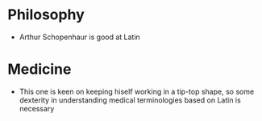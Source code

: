 # Philosophy
- Arthur Schopenhaur is good at Latin

# Medicine
- This one is keen on keeping hiself working in a tip-top shape, so some dexterity in understanding medical terminologies based on Latin is necessary